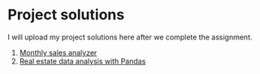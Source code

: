 # Project solutions

I will upload my project solutions here after we complete the assignment.

1. [Monthly sales analyzer](https://github.com/4GeeksAcademy/gperdrizet-monthly-sales-analyzer-project)
2. [Real estate data analysis with Pandas](https://github.com/4GeeksAcademy/gperdrizet-data-clean-up-pandas-for-beginners-project)